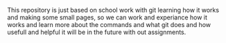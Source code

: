 This repository is just based on school work with git learning how it works and making some small pages, so we can work and experiance how it works and learn more about the commands and what git does and how usefull and helpful it will be in the future with out assignments. 
